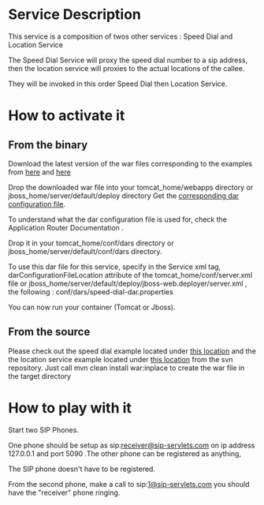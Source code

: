 # Service Description #

This service is a composition of twos other services : Speed Dial and Location Service

The Speed Dial Service will proxy the speed dial number to a sip address, then the location service will proxies to the actual locations of the callee.

They will be invoked in this order Speed Dial then Location Service.

# How to activate it #

## From the binary ##

Download the latest version of the war files corresponding to the examples from [here](https://oss.sonatype.org/content/groups/public/org/mobicents/servlet/sip/examples/speed-dial/) and [here](https://oss.sonatype.org/content/groups/public/org/mobicents/servlet/sip/examples/location-service/)

Drop the downloaded war file into your tomcat\_home/webapps directory or jboss\_home/server/default/deploy directory
Get the [corresponding dar configuration file](http://sipservlets.googlecode.com/git/sip-servlets-examples/location-service/speeddial-locationservice-dar.properties).

To understand what the dar configuration file is used for, check the Application Router Documentation .

Drop it in your tomcat\_home/conf/dars directory or jboss\_home/server/default/conf/dars directory.

To use this dar file for this service, specify in the Service xml tag, darConfigurationFileLocation attribute of the tomcat\_home/conf/server.xml file or jboss\_home/server/default/deploy/jboss-web.deployer/server.xml , the following :
conf/dars/speed-dial-dar.properties

You can now run your container (Tomcat or Jboss).

## From the source ##

Please check out the speed dial example located under [this location](http://code.google.com/p/sipservlets/source/browse/#git%2Fsip-servlets-examples%2Fspeed-dial) and the the location service example located under [this location](http://code.google.com/p/sipservlets/source/browse/#git%2Fsip-servlets-examples%2Flocation-service)
from the svn repository. Just call mvn clean install war:inplace to create the war file in the target directory

# How to play with it #

Start two SIP Phones.

One phone should be setup as sip:receiver@sip-servlets.com on ip address 127.0.0.1 and port 5090 .The other phone can be registered as anything,

The SIP phone doesn't have to be registered.

From the second phone, make a call to sip:1@sip-servlets.com you should have the "receiver" phone ringing.